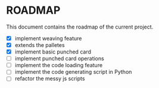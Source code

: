 # ROADMAP

This document contains the roadmap of the current project.

- [x] implement weaving feature
- [x] extends the palletes
- [x] implement basic punched card
- [ ] implement punched card operations
- [ ] implement the code loading feature
- [ ] implement the code generating script in Python
- [ ] refactor the messy js scripts
